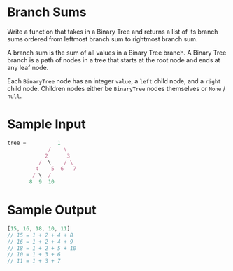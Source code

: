 # Branch Sums

Write a function that takes in a Binary Tree and returns a list of its branch sums ordered from leftmost branch sum to rightmost branch sum.

A branch sum is the sum of all values in a Binary Tree branch. A Binary Tree branch is a path of nodes in a tree that starts at the root node and ends at any leaf node.

Each `BinaryTree` node has an integer `value`, a `left` child node, and a `right` child node. Children nodes either be `BinaryTree` nodes themselves or `None` / `null`.

# Sample Input
```javascript
tree =          1
             /    \
            2      3
          /  \    / \
         4    5  6   7
        / \  /
       8  9  10
```
# Sample Output
```javascript
[15, 16, 18, 10, 11]
// 15 = 1 + 2 + 4 + 8
// 16 = 1 + 2 + 4 + 9
// 18 = 1 + 2 + 5 + 10
// 10 = 1 + 3 + 6
// 11 = 1 + 3 + 7
```
